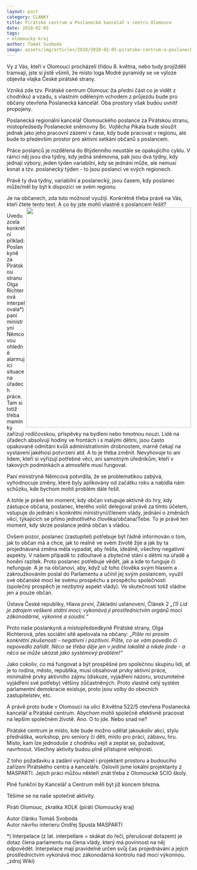```yaml
---
layout: post
category: CLANKY
title: Pirátské centrum a Poslanecká kancelář v centru Olomouce
date: 2018-02-05
tags: 
- olomoucký-kraj
author: Tomáš Svoboda
image: assets/img/articles/2018/2018-02-05-piratske-centrum-a-poslanecka-kancelar-v centru-olomouce.jpg   #751x422 pixelu
---
```

Vy z Vás, kteří v Olomouci procházeli třídou 8. května, nebo tudy projížděli tramvají, jste si jistě všimli, že místo loga Modré pyramidy se ve výloze objevila vlajka České pirátské strany. 

Vzniká zde tzv. Pirátské centrum Olomouc (ta přední část co je vidět z chodníku) a vzadu, s vlastním oděleným vchodem z průjezdu bude pro občany otevřena Poslanecká kancelář. Oba prostory však budou uvnitř propojeny. 

Poslanecká regionální kancelář Olomouckého poslance za Pirátskou stranu, místopředsedy Poslanecké sněmovny Bc. Vojtěcha Pikala bude sloužit jednak jako jeho pracovní zázemí v čase, kdy bude pracovat v regionu, ale bude to především prostor pro aktivní setkání občanů s poslancem. 

Práce poslanců je rozdělena do 6týdenního neustále se opakujícího cyklu. V rámci něj jsou dva týdny, kdy jedná sněmovna, pak jsou dva týdny, kdy jednají výbory, jeden týden variabilní, kdy se jednání může, ale nemusí konat a tzv. poslanecký týden - to jsou poslanci ve svých regionech.

Právě ty dva týdny, variabilní a poslanecký, jsou časem, kdy poslanec může/měl by být k dispozici ve svém regionu.

Je na občanech, zda tuto možnost využijí. Konkrétně třeba právě na Vás, kteří čtete tento text. A co by jste mohli vlastně s poslancem řešit? 
<img src="{{ '2018-02-05-piratske-centrum-a-poslanecka-kancelar-v centru-olomouce.jpg' | prepend: '/assets/img/miscellaneous/' | relative_url }}" height="600" width="450" align="right">

Uvedu zcela konkrétní příklad: Poslankyně za Pirátskou stranu Olga  Richterová interpelovala<span>*)</span> paní ministryni Němcovou ohledně alarmující situace na úřadech práce. Tam si totiž třeba maminky zařizují rodičovskou, příspěvky na bydlení nebo hmotnou nouzi. Lidé na úřadech absolvují hodiny ve frontách i s malými dětmi, jsou často opakovaně odmítáni kvůli administrativním drobnostem, marně čekají na vystavení jakéhosi potvrzení atd. A to je třeba změnit. Nevyhovuje to ani lidem, kteří si vyřizují potřebné věci, ani samotným úředníkům, kteří v takových podmínkách a atmosféře musí fungovat.

Paní ministryně Němcová potvrdila, že se problematikou zabývá, vyhodnocuje změny, které byly aplikovány od začátku roku a nabídla nám schůzku, kde bychom mohli problém dále řešit. 

A tohle je právě ten moment, kdy občan vstupuje aktivně do hry, kdy zástupce občana, poslanec, kterého volič delegoval právě za tímto účelem, vstupuje do jednání s konkrétní ministryní/členem vlády, jednání o změnách věcí, týkajících se přímo jednotlivého člověka/občana/Tebe. To je právě ten moment, kdy skrze poslance jedná občan s vládou. 

Ovšem pozor, poslanec (zastupitel) potřebuje být řádně informován o tom, jak to občan má a chce, jak to reálně ve svém životě žije a jak by ta projednávaná změna měla vypadat, aby řešila, ideálně, všechny negativní aspekty. V našem případě to zdlouhavé a zbytečné stání s dětmi na úřadě a honění razítek. Proto poslanec potřebuje vědět, jak a kde to funguje či nefunguje. A je na občanovi, aby, když už toho člověka svým hlasem a zakroužkováním poslal do Parlamentu a učinil jej svým poslancem, využil své občanské moci ke svému prospěchu a prospěchu společnosti (společný prospěch je nezbytný aspekt vlády). Ve skutečnosti totiž vládne jen a pouze občan. 

Ústava České republiky, Hlava první, Základní ustanovení, Článek 2 *„(1) Lid je zdrojem veškeré státní moci; vykonává ji prostřednictvím orgánů moci zákonodárné, výkonné a soudní.“*

Proto naše poslankyně a místopředsedkyně Pirátské strany, Olga Richterová, přes sociální sítě apelovala na občany: *„Pište mi prosím konkrétní zkušenosti - negativní i pozitivní. Pište, co se vám povedlo či nepovedlo zařídit. Něco se třeba děje jen v jediné lokalitě a nikde jinde - a něco se může ukázat jako systémový problém!“*

Jako cokoliv, co má fungovat a být prospěšné pro společnou skupinu lidí, ať je to rodina, město, republika, musí obsahovat prvky aktivní práce, minimálně prvky aktivního zájmu (diskuze, vyjádření názoru, srozumitelné vyjádření své potřeby) většiny  zůčastněných. Proto vlastně celý systém parlamentní demokracie existuje, proto jsou volby do obecních zastupitelstev, etc.

A právě proto bude v Olomouci na ulici 8.května 522/5 otevřena Poslanecká kancelář a Pirátské centrum. Abychom mohli společně efektivně pracovat na lepším společném životě. Ano. O to jde. Nebo snad ne? 

Pirátské centrum je místo, kde bude možno udělat jakoukoliv akci, stylu přednáška, workshop, pro seniory či děti, místo pro práci, zábavu, hru. Místo, kam lze jednoduše z chodníku vejít a zeptat se, požadovat, navrhnout. Všechny aktivity budou plně přístupné veřejnosti. 

Z toho požadavku a zadání vycházel i projektant prostoru a budoucího zařízení Pirátského centra a kanceláře. Oslovili jsme lokální projektanty z MASPARTI. Jejich práci můžou někteří znát třeba z Olomoucké SCIO školy. 

Plně funkční by Kancelář a Centrum měli být již koncem března.

Těšíme se na naše společné aktivity.

Piráti Olomouc, zkratka XOLK (piráti Olomoucký kraj)

Autor článku Tomáš Svoboda  
Autor návrhu interieru Ondřej Spusta MASPARTI 

<p>*) Interpelace (z lat. interpellare = skákat do řeči, přerušovat dotazem) je dotaz člena parlamentu na člena vlády, který má povinnost na něj odpovědět. Interpelace mají pravidelně určen svůj čas projednávání a jejich prostřednictvím vykonává moc zákonodárná kontrolu nad mocí výkonnou. _zdroj Wiki)</p>
